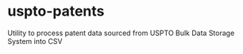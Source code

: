 # uspto-patents
Utility to process patent data sourced from USPTO Bulk Data Storage System into CSV
